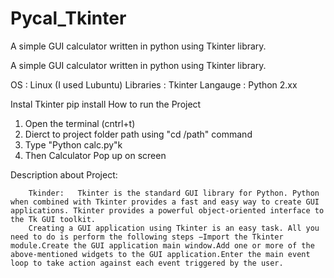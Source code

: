 # Pycal_Tkinter
A simple GUI calculator written in python using Tkinter library.


A simple GUI calculator written in python using Tkinter library.


OS                  : Linux (I used Lubuntu)
Libraries           : Tkinter
Langauge            : Python 2.xx

Instal Tkinter 
   pip install <Pakage name >
How to run the Project 


1. Open the terminal (cntrl+t)
2. Dierct to project folder path using "cd /path" command
3. Type "Python calc.py"k
4. Then Calculator Pop up on screen 

Description about Project:



        Tkinder:   Tkinter is the standard GUI library for Python. Python when combined with Tkinter provides a fast and easy way to create GUI applications. Tkinter provides a powerful object-oriented interface to the Tk GUI toolkit.
        Creating a GUI application using Tkinter is an easy task. All you need to do is perform the following steps −Import the Tkinter module.Create the GUI application main window.Add one or more of the above-mentioned widgets to the GUI application.Enter the main event loop to take action against each event triggered by the user.
   
